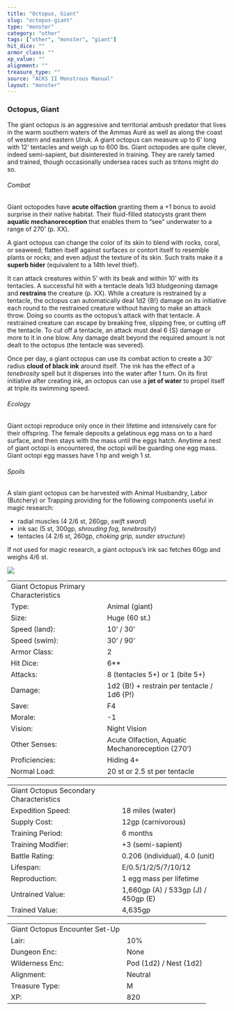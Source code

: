 ```yaml
---
title: "Octopus, Giant"
slug: "octopus-giant"
type: "monster"
category: "other"
tags: ["other", "monster", "giant"]
hit_dice: ""
armor_class: ""
xp_value: ""
alignment: ""
treasure_type: ""
source: "ACKS II Monstrous Manual"
layout: "monster"
---
```


### Octopus, Giant

The giant octopus is an aggressive and territorial ambush predator that lives in the warm southern
waters of the Ammas Aurë as well as along the coast of western and eastern Ulruk. A giant octopus
can measure up to 6’ long with 12’ tentacles and weigh up to 600 lbs. Giant octopodes are quite
clever, indeed semi-sapient, but disinterested in training. They are rarely tamed and trained,
though occasionally undersea races such as tritons might do so.

###### Combat

Giant octopodes have **acute olfaction** granting them a +1 bonus to avoid surprise in their native
habitat. Their fluid-filled statocysts grant them **aquatic mechanoreception** that enables them to
“see” underwater to a range of 270’ (p. XX).

A giant octopus can change the color of its skin to blend with rocks, coral, or seaweed; flatten
itself against surfaces or contort itself to resemble plants or rocks; and even adjust the texture
of its skin. Such traits make it a **superb hider** (equivalent to a 14th level thief).

It can attack creatures within 5’ with its beak and within 10’ with its tentacles. A successful hit
with a tentacle deals 1d3 bludgeoning damage and **restrains** the creature (p. XX). While a
creature is restrained by a tentacle, the octopus can automatically deal 1d2 {B!} damage on its
initiative each round to the restrained creature without having to make an attack throw. Doing so
counts as the octopus’s attack with that tentacle. A restrained creature can escape by breaking
free, slipping free, or cutting off the tentacle. To cut off a tentacle, an attack must deal 6 {S}
damage or more to it in one blow. Any damage dealt beyond the required amount is not dealt to the
octopus (the tentacle was severed).

Once per day, a giant octopus can use its combat action to create a 30' radius **cloud of black
ink** around itself. The ink has the effect of a *tenebrosity* spell but it disperses into the water
after 1 turn. On its first initiative after creating ink, an octopus can use a **jet of water** to
propel itself at triple its swimming speed.

###### Ecology

Giant octopi reproduce only once in their lifetime and intensively care for their offspring. The
female deposits a gelatinous egg mass on to a hard surface, and then stays with the mass until the
eggs hatch. Anytime a nest of giant octopi is encountered, the octopi will be guarding one egg mass.
Giant octopi egg masses have 1 hp and weigh 1 st.

###### Spoils

A slain giant octopus can be harvested with Animal Husbandry, Labor (Butchery) or Trapping
providing for the following components useful in magic research:

* radial muscles (4 2/6 st, 260gp, *swift sword*)
* ink sac (5 st, 300gp, *shrouding fog, tenebrosity*)
* tentacles (4 2/6 st, 260gp, *choking grip, sunder structure*)

If not used for magic research, a giant octopus’s ink sac fetches 60gp and weighs 4/6 st.

![](data:image/png;base64...)

|  |  |
| --- | --- |
| Giant Octopus Primary Characteristics | |
| Type: | Animal (giant) |
| Size: | Huge (60 st.) |
| Speed (land): | 10’ / 30’ |
| Speed (swim): | 30’ / 90’ |
| Armor Class: | 2 |
| Hit Dice: | 6\*\* |
| Attacks: | 8 (tentacles 5+) or 1 (bite 5+) |
| Damage: | 1d2 {B!} + restrain per tentacle / 1d6 {P!} |
| Save: | F4 |
| Morale: | -1 |
| Vision: | Night Vision |
| Other Senses: | Acute Olfaction, Aquatic Mechanoreception (270’) |
| Proficiencies: | Hiding 4+ |
| Normal Load: | 20 st or 2.5 st per tentacle |

|  |  |
| --- | --- |
| Giant Octopus Secondary Characteristics | |
| Expedition Speed: | 18 miles (water) |
| Supply Cost: | 12gp (carnivorous) |
| Training Period: | 6 months |
| Training Modifier: | +3 (semi-sapient) |
| Battle Rating: | 0.206 (individual), 4.0 (unit) |
| Lifespan: | E/0.5/1/2/5/7/10/12 |
| Reproduction: | 1 egg mass per lifetime |
| Untrained Value: | 1,660gp (A) / 533gp (J) / 450gp (E) |
| Trained Value: | 4,635gp |

|  |  |
| --- | --- |
| Giant Octopus Encounter Set-Up | |
| Lair: | 10% |
| Dungeon Enc: | None |
| Wilderness Enc: | Pod (1d2) / Nest (1d2) |
| Alignment: | Neutral |
| Treasure Type: | M |
| XP: | 820 |
